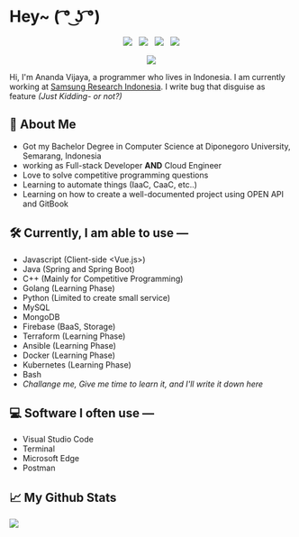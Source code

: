 # Hey~ ( ͡° ͜ʖ ͡°)
<div align="center">
  
  [<img src="https://img.shields.io/badge/linkedin-4A4A4A?style=for-the-badge&logo=linkedin">](https://www.linkedin.com/in/anandavj/)&nbsp;&nbsp;
  [<img src="https://img.shields.io/badge/Gitlab-4A4A4A?style=for-the-badge&logo=gitlab&logoColor=white">](https://gitlab.com/anandavj/)&nbsp;&nbsp;
  [<img src="https://img.shields.io/badge/Hackerrank-4A4A4A?style=for-the-badge&logo=hackerrank&logoColor=black">](https://www.hackerrank.com/anandavj)&nbsp;&nbsp;
  [<img src="https://img.shields.io/badge/Leetcode-4A4A4A?style=for-the-badge&logo=leetcode">](https://www.leetcode.com/shininga/)
  
</div>


<p align="center">
  <img src="https://github-readme-streak-stats.herokuapp.com/?user=anandavj&theme=dark"/>
</p>

Hi,
I'm Ananda Vijaya, a programmer who lives in Indonesia. I am currently working at [Samsung Research Indonesia](https://www.samsung.com/id/srin/). I write bug that disguise as feature _(Just Kidding- or not?)_

## 💬 About Me
- Got my Bachelor Degree in Computer Science at Diponegoro University, Semarang, Indonesia
- working as Full-stack Developer **AND** Cloud Engineer
- Love to solve competitive programming questions
- Learning to automate things (IaaC, CaaC, etc..)
- Learning on how to create a well-documented project using OPEN API and GitBook

## 🛠️ Currently, I am able to use —
- Javascript (Client-side <Vue.js>)
- Java (Spring and Spring Boot)
- C++ (Mainly for Competitive Programming)
- Golang (Learning Phase)
- Python (Limited to create small service)
- MySQL
- MongoDB
- Firebase (BaaS, Storage)
- Terraform (Learning Phase)
- Ansible (Learning Phase)
- Docker (Learning Phase)
- Kubernetes (Learning Phase)
- Bash
- _Challange me, Give me time to learn it, and I'll write it down here_

## ‍💻 Software I often use —
- Visual Studio Code
- Terminal
- Microsoft Edge
- Postman

## 📈 My Github Stats
<img src="https://github-readme-stats.vercel.app/api?username=anandavj&show_icons=true&theme=dark"/>
